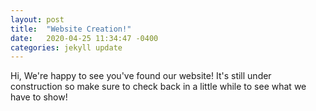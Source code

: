```yaml
---
layout: post
title:  "Website Creation!"
date:   2020-04-25 11:34:47 -0400
categories: jekyll update
---
```

Hi, We're happy to see you've found our website! It's still under construction so make sure to check back in a little while to see what we have to show!

[jekyll-docs]: https://jekyllrb.com/docs/home
[jekyll-gh]:   https://github.com/jekyll/jekyll
[jekyll-talk]: https://talk.jekyllrb.com/

